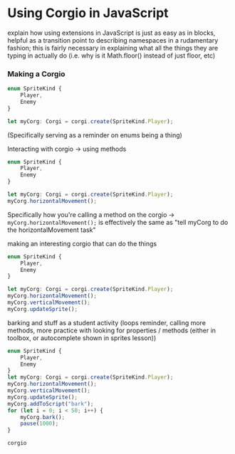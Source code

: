 # Using Corgio in JavaScript

explain how using extensions in JavaScript is just as easy as in blocks, helpful as a transition point to describing namespaces in a rudamentary fashion; this is fairly necessary in explaining what all the things they are typing in actually do (i.e. why is it Math.floor() instead of just floor, etc)

### Making a Corgio

```typescript
enum SpriteKind {
    Player,
    Enemy
}

let myCorg: Corgi = corgi.create(SpriteKind.Player);
```

(Specifically serving as a reminder on enums being a thing)

Interacting with corgio -> using methods

```typescript
enum SpriteKind {
    Player,
    Enemy
}

let myCorg: Corgi = corgi.create(SpriteKind.Player);
myCorg.horizontalMovement();
```

Specifically how you're calling a method on the corgio -> `myCorg.horizontalMovement();` is effectively the same as "tell myCorg to do the horizontalMovement task"

making an interesting corgio that can do the things

```typescript
enum SpriteKind {
    Player,
    Enemy
}

let myCorg: Corgi = corgi.create(SpriteKind.Player);
myCorg.horizontalMovement();
myCorg.verticalMovement();
myCorg.updateSprite();
```


barking and stuff as a student activity (loops reminder, calling more methods, more practice with looking for properties / methods (either in toolbox, or autocomplete shown in sprites lesson))

```typescript
enum SpriteKind {
    Player,
    Enemy
}
let myCorg: Corgi = corgi.create(SpriteKind.Player);
myCorg.horizontalMovement();
myCorg.verticalMovement();
myCorg.updateSprite();
myCorg.addToScript("bark");
for (let i = 0; i < 50; i++) {
    myCorg.bark();
    pause(1000);
}
```

```package
corgio
```
